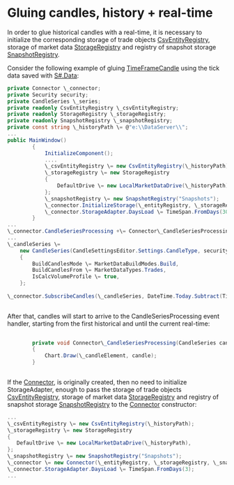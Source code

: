 # Gluing candles, history + real\-time

In order to glue historical candles with a real\-time, it is necessary to initialize the corresponding storage of trade objects [CsvEntityRegistry](../api/StockSharp.Algo.Storages.Csv.CsvEntityRegistry.html), storage of market data [StorageRegistry](../api/StockSharp.Algo.Storages.StorageRegistry.html) and registry of snapshot storage [SnapshotRegistry](../api/StockSharp.Algo.Storages.SnapshotRegistry.html). 

Consider the following example of gluing [TimeFrameCandle](../api/StockSharp.Algo.Candles.TimeFrameCandle.html) using the tick data saved with [S\#.Data](Hydra.md):

```cs
private Connector \_connector;
private Security security;
private CandleSeries \_series;
private readonly CsvEntityRegistry \_csvEntityRegistry;
private readonly StorageRegistry \_storageRegistry;
private readonly SnapshotRegistry \_snapshotRegistry;
private const string \_historyPath \= @"e:\\DataServer\\";
...
public MainWindow()
		{
			InitializeComponent();     
            ....   
            \_csvEntityRegistry \= new CsvEntityRegistry(\_historyPath);
            \_storageRegistry \= new StorageRegistry
            {
            	DefaultDrive \= new LocalMarketDataDrive(\_historyPath),
            };
            \_snapshotRegistry \= new SnapshotRegistry("Snapshots");
            \_connector.InitializeStorage(\_entityRegistry, \_storageRegistry, \_snapshotRegistry);
            \_connector.StorageAdapter.DaysLoad \= TimeSpan.FromDays(30);
		}
...
\_connector.CandleSeriesProcessing +\= Connector\_CandleSeriesProcessing;
...
\_candleSeries \=
	new CandleSeries(CandleSettingsEditor.Settings.CandleType, security, CandleSettingsEditor.Settings.Arg)
	{
		BuildCandlesMode \= MarketDataBuildModes.Build,
		BuildCandlesFrom \= MarketDataTypes.Trades,
		IsCalcVolumeProfile \= true,
	};
  
\_connector.SubscribeCandles(\_candleSeries, DateTime.Today.Subtract(TimeSpan.FromDays(30)), DateTime.Now);
		
```

After that, candles will start to arrive to the CandleSeriesProcessing event handler, starting from the first historical and until the current real\-time:

```cs
        
		private void Connector\_CandleSeriesProcessing(CandleSeries candleSeries, Candle candle)
		{
			Chart.Draw(\_candleElement, candle);
		}
		
```

If the [Connector](../api/StockSharp.Algo.Connector.html), is originally created, then no need to initialize StorageAdapter, enough to pass the storage of trade objects [CsvEntityRegistry](../api/StockSharp.Algo.Storages.Csv.CsvEntityRegistry.html), storage of market data [StorageRegistry](../api/StockSharp.Algo.Storages.StorageRegistry.html) and registry of snapshot storage [SnapshotRegistry](../api/StockSharp.Algo.Storages.SnapshotRegistry.html) to the [Connector](../api/StockSharp.Algo.Connector.html) constructor:

```cs
...
\_csvEntityRegistry \= new CsvEntityRegistry(\_historyPath);
\_storageRegistry \= new StorageRegistry
{
   DefaultDrive \= new LocalMarketDataDrive(\_historyPath),
};
\_snapshotRegistry \= new SnapshotRegistry("Snapshots");
\_connector \= new Connector(\_entityRegistry, \_storageRegistry, \_snapshotRegistry, supportOffline: true, supportSubscriptionTracking: true);
\_connector.StorageAdapter.DaysLoad \= TimeSpan.FromDays(3);
...
		
```
